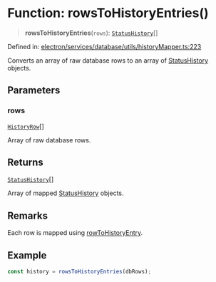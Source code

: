 # Function: rowsToHistoryEntries()

> **rowsToHistoryEntries**(`rows`): [`StatusHistory`](../../../../../../shared/types/interfaces/StatusHistory.md)[]

Defined in: [electron/services/database/utils/historyMapper.ts:223](https://github.com/Nick2bad4u/Uptime-Watcher/blob/main/electron/services/database/utils/historyMapper.ts#L223)

Converts an array of raw database rows to an array of [StatusHistory](../../../../../../shared/types/interfaces/StatusHistory.md)
objects.

## Parameters

### rows

[`HistoryRow`](../../../../../../shared/types/database/interfaces/HistoryRow.md)[]

Array of raw database rows.

## Returns

[`StatusHistory`](../../../../../../shared/types/interfaces/StatusHistory.md)[]

Array of mapped [StatusHistory](../../../../../../shared/types/interfaces/StatusHistory.md) objects.

## Remarks

Each row is mapped using [rowToHistoryEntry](rowToHistoryEntry.md).

## Example

```typescript
const history = rowsToHistoryEntries(dbRows);
```
